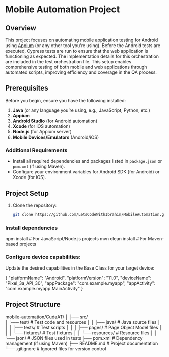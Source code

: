 # Mobile Automation Project

## Overview
This project focuses on automating mobile application testing for Android using [Appium](https://appium.io/) (or any other tool you're using). Before the Android tests are executed, Cypress tests are run to ensure that the web application is functioning as expected.
The implementation details for this orchestration are included in the test orchestration file. This setup enables comprehensive testing of both mobile and web applications through automated scripts, improving efficiency and coverage in the QA process.

## Prerequisites
Before you begin, ensure you have the following installed:

1. **Java** (or any language you’re using, e.g., JavaScript, Python, etc.)
2. **Appium** 
3. **Android Studio** (for Android automation)
4. **Xcode** (for iOS automation)
5. **Node.js** (for Appium server)
6. **Mobile Devices/Emulators** (Android/iOS)

### Additional Requirements
- Install all required dependencies and packages listed in `package.json` or `pom.xml` (if using Maven).
- Configure your environment variables for Android SDK (for Android) or Xcode (for iOS).

## Project Setup

1. Clone the repository:

   ```bash
   git clone https://github.com/LetsCodeWithIbrahim/MobileAutomation.git


### Install dependencies

npm install          # For JavaScript/Node.js projects
mvn clean install    # For Maven-based projects

### Configure device capabilities:

Update the desired capabilities in the Base Class for your target device:

{
  "platformName": "Android",
  "platformVersion": "11.0",
  "deviceName": "Pixel_3a_API_30",
  "appPackage": "com.example.myapp",
  "appActivity": "com.example.myapp.MainActivity"
}

## Project Structure

mobile-automation/CudaAT/
│
├── src/                    
│   ├── test/              # Test code and resources
│   │   ├── java/          # Java source files
│   │   │   ├── tests/     # Test scripts
│   │   │   ├── pages/     # Page Object Model files
│   │   │   └── fixtures/  # Test fixtures
│   │   └── resources/     # Resource files
│   │       └── json/      # JSON files used in tests
├── pom.xml                 # Dependency management (if using Maven)
├── README.md               # Project documentation
└── .gitignore              # Ignored files for version control




